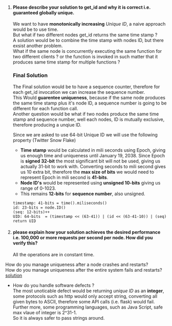 1. #### Please describe your solution to get_id and why it is correct i.e. guaranteed globally unique.
    
    We want to have **monotonically increasing** *Unique ID*, a naive approach would be to use time.  
    But what if two different nodes get_id returns the same time stamp ?   
    A solution would be to combine the time stamp with nodes ID, but there exsist another problem.  
    What if the same node is concurrently executing the same function for two different clients ? or the function is invoked in such matter that it produces same time stamp for multiple functions ?  

    ### Final Solution 
    The Final solution would be to have a sequence counter, therefore for each get_id invocation we can increase the sequence number.  
    This Would **guarentee uniqueness**, because if the same node produces the same time stamp plus it's node ID, a sequence number is going to be different for each function call.  
    Another question would be what if two nodes produce the same time stamp and sequence number, well each nodes, ID is mutually exclusive, therefore producing a unqiue ID. 

    Since we are asked to use 64-bit Unique ID we will use the following property (Twitter Snow Flake)

    * **Time stamp** would be calculated in mili seconds using Epoch, giving us enough time and uniqueness until January 19, 2038. Since Epoch is **signed 32-bit** the most significant bit will not be used, giving us actually 31-bit to work with. Converting seconds to mili second gives us 10 extra bit, therefore the **max size of bits** we would need to represent Epoch in mili second is **41-bits**.  
    * **Node ID's** would be represented using **unsigned 10-bits** giving us range of 0-1023. 
    * This remains **12-bits** for **sequence number**, also unsigned.

    ```  
    timestamp: 41-bits = time().miliseconds()
    id: 23-bits = node.ID()
    (seq: 12-bits)++
    UID: 64-bits  = (timestamp << (63-41)) | (id << (63-41-10)) | (seq)
    return UID
    ```
2. #### please explain how your solution achieves the desired performance i.e. 100,000 or more requests per second per node.  How did you verify this?   

    All the operations are in constant time.    

 How do you manage uniqueness after a node crashes and restarts?  
 How do you manage uniqueness after the entire system fails and restarts?  [solution](#Final-Solution)  
 * How do you handle software defects ?  
  The most unoticable defect would be returning *unique ID* as an **integer**, 
some protocols such as http would only accept string, converting all given bytes to ASCII, therefore some API calls (i.e. flask) would fail.  
 Further more, some programming languages, such as Java Script, safe max vlaue of integer is 2^31-1.  
 So it is always safer to pass strings around.
